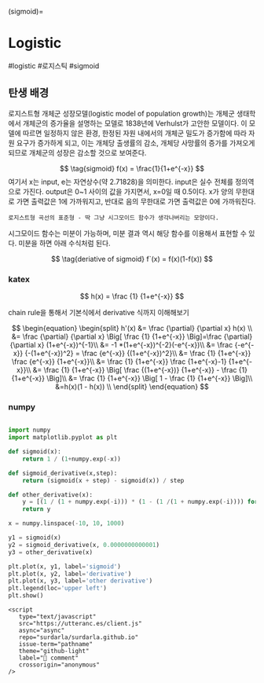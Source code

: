 (sigmoid)=
# Logistic
 #logistic #로지스틱 #sigmoid

## 탄생 배경

로지스트형 개체군 성장모델(logistic model of population growth)는 개체군 생태학에서 개체군의 증가율을 설명하는 모델로 1838년에 Verhulst가 고안한 모델이다. 이 모델에 따르면 일정하지 않은 환경, 한정된 자원 내에서의 개체군 밀도가 증가함에 따라 자원 요구가 증가하게 되고, 이는 개체당 출생률의 감소, 개체당 사망률의 증가를 가져오게 되므로 개체군의 성장은 감소할 것으로 보여준다.

$$
\tag{sigmoid}
f(x) = \frac{1}{1+e^{-x}}
$$
여기서 x는 input, e는 자연상수(약 2.71828)을 의미한다. input은 실수 전체를 정의역으로 가진다. output은 0~1 사이의 값을 가지면서, x=0일 때 0.5이다. x가 양의 무한대로 가면 출력값은 1에 가까워지고, 반대로 음의 무한대로 가면 출력값은 0에 가까워진다.

```{figure} https://upload.wikimedia.org/wikipedia/commons/thumb/8/88/Logistic-curve.svg/320px-Logistic-curve.svg.png
로지스트형 곡선의 표준형 - 딱 그냥 시그모이드 함수가 생각나버리는 모양이다.
```

시그모이드 함수는 미분이 가능하며, 미분 결과 역시 해당 함수를 이용해서 표현할 수 있다. 미분을 하면 아래 수식처럼 된다.

$$
\tag{deriative of sigmoid}
f`(x) = f(x)(1-f(x))
$$

### katex

$$
h(x) = \frac {1} {1+e^{-x}}
$$

chain rule을 통해서 기본식에서 derivative 식까지 이해해보기

$$
\begin{equation}
\begin{split}
h'(x) &= \frac {\partial} {\partial x} h(x) \\
    &= \frac {\partial} {\partial x} \Big[ \frac {1} {1+e^{-x}} \Big]=\frac {\partial} {\partial x} (1+e^{-x})^{-1}\\
    &= -1 *(1+e^{-x})^{-2}(-e^{-x})\\
    &= \frac {-e^{-x}} {-(1+e^{-x})^2} =  \frac {e^{-x}} {(1+e^{-x})^2}\\
    &= \frac {1} {1+e^{-x}} \frac {e^{-x}} {1+e^{-x}}\\
    &= \frac {1} {1+e^{-x}} \frac {1+e^{-x}-1} {1+e^{-x}}\\
    &= \frac {1} {1+e^{-x}} \Big[ \frac {(1+e^{-x})} {1+e^{-x}} - \frac {1} {1+e^{-x}}  \Big]\\
    &= \frac {1} {1+e^{-x}} \Big[ 1 - \frac {1} {1+e^{-x}}  \Big]\\
    &=h(x)(1 - h(x)) \\
\end{split}
\end{equation}
$$

### numpy

```python

import numpy
import matplotlib.pyplot as plt

def sigmoid(x):
    return 1 / (1+numpy.exp(-x))

def sigmoid_derivative(x,step):
    return (sigmoid(x + step) - sigmoid(x)) / step

def other_derivative(x):
    y = [(1 / (1 + numpy.exp(-i))) * (1 - (1 /(1 + numpy.exp(-i)))) for i in x]
    return y

x = numpy.linspace(-10, 10, 1000)

y1 = sigmoid(x)
y2 = sigmoid_derivative(x, 0.0000000000001)
y3 = other_derivative(x)

plt.plot(x, y1, label='sigmoid')
plt.plot(x, y2, label='derivative')
plt.plot(x, y3, label='other derivative')
plt.legend(loc='upper left')
plt.show()
```

```{raw} html
<script
   type="text/javascript"
   src="https://utteranc.es/client.js"
   async="async"
   repo="surdarla/surdarla.github.io"
   issue-term="pathname"
   theme="github-light"
   label="💬 comment"
   crossorigin="anonymous"
/>
```
